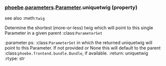 ### [phoebe](phoebe.md).[parameters](phoebe.parameters.md).[Parameter](phoebe.parameters.Parameter.md).uniquetwig (property)




see also :meth:`twig`

Determine the shortest (more-or-less) twig which will point
to this single Parameter in a given parent :class:`ParameterSet`

:parameter ps: :class:`ParameterSet` in which the returned
    uniquetwig will point to this Parameter.  If not provided
    or None this will default to the parent :class:`phoebe.frontend.bundle.Bundle`,
    if available.
:return: uniquetwig
:rtype: str

